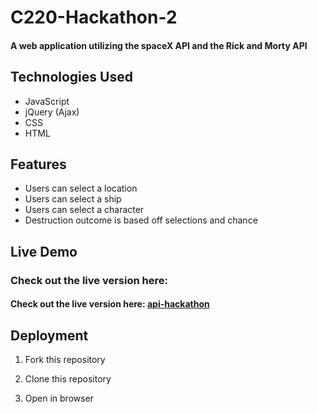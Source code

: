 # C220-Hackathon-2

#### A web application utilizing the spaceX API and the Rick and Morty API

## Technologies Used

  - JavaScript
  - jQuery (Ajax)
  - CSS
  - HTML

## Features

  - Users can select a location
  - Users can select a ship
  - Users can select a character
  - Destruction outcome is based off selections and chance

## Live Demo

### Check out the live version here:

  #### Check out the live version here: [api-hackathon](https://apihackathon.jordanleeschaefer.com)

## Deployment

  1. Fork this repository

  2. Clone this repository

  3. Open in browser
